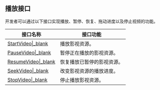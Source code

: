 ## 播放接口

开发者可以通过以下接口实现播放、暂停、恢复、拖动进度以及停止视频的功能。

| 接口名称 | 接口功能 |
| -- | -- |
| [StartVideo\|_blank](!StartPlay) | 播放影视资源。 |
| [PauseVideo\|_blank](!PausePlay) | 暂停正在播放的影视资源。 |
| [ResumeVideo\|_blank](!ResumePlay) | 恢复播放已暂停的影视资源。 |
| [SeekVideo\|_blank](!SeekToPlay) | 改变影视资源的播放进度。 |
| [StopVideo\|_blank](!StopPlay) | 停止播放影视资源。 |


